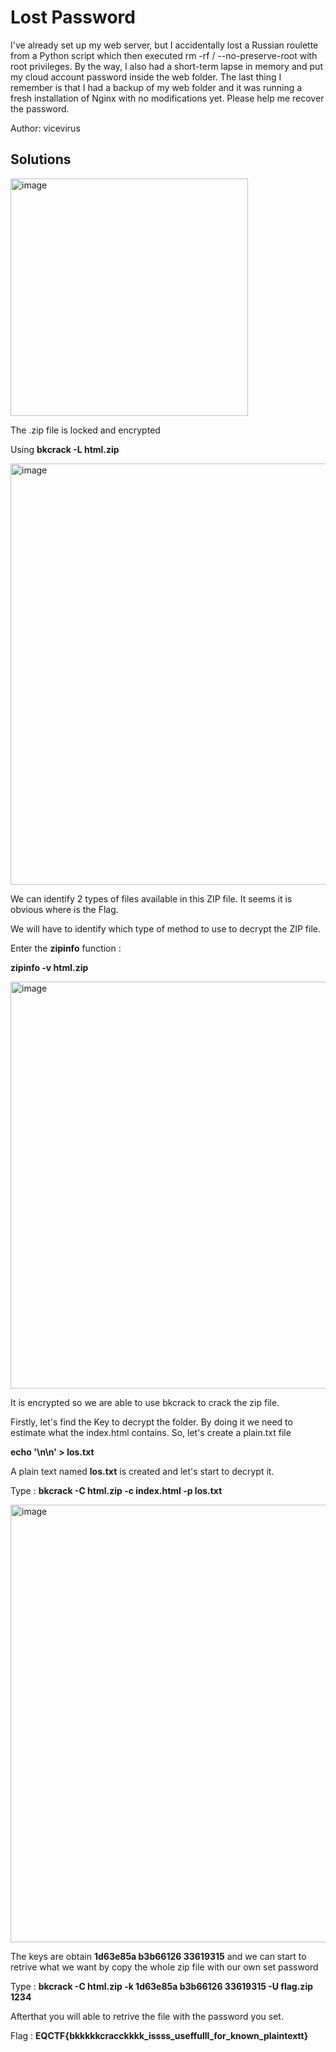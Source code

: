 # Lost Password
I've already set up my web server, but I accidentally lost a Russian roulette from a Python script which then executed rm -rf / --no-preserve-root with root privileges. By the way, I also had a short-term lapse in memory and put my cloud account password inside the web folder. The last thing I remember is that I had a backup of my web folder and it was running a fresh installation of Nginx with no modifications yet. Please help me recover the password.

Author: vicevirus

## Solutions

<img width="380" alt="image" src="https://github.com/user-attachments/assets/ab77cb42-5247-4923-b8c4-1785a8fec827" />

The .zip file is locked and encrypted 

Using <b>bkcrack -L html.zip</b>

<img width="674" alt="image" src="https://github.com/user-attachments/assets/49aa3b82-7486-4948-8b70-116e9a896548" />

We can identify 2 types of files available in this ZIP file. It seems it is obvious where is the Flag. 

We will have to identify which type of method to use to decrypt the ZIP file. 

Enter the <b>zipinfo</b> function : 

<b>zipinfo -v html.zip</b>

<img width="651" alt="image" src="https://github.com/user-attachments/assets/fe2b3fdd-f7ac-4281-b20a-1a315c9f6c7d" />

It is encrypted so we are able to use bkcrack to crack the zip file.

Firstly, let's find the Key to decrypt the folder. By doing it we need to estimate what the index.html contains. So, let's create a plain.txt file

<b>echo '<DOCTYPE html>\n<html>\n<head>' > los.txt</b>

A plain text named <b>los.txt</b> is created and let's start to decrypt it.

Type : <b>bkcrack -C html.zip -c index.html -p los.txt</b>

<img width="700" alt="image" src="https://github.com/user-attachments/assets/456b8ea5-1f13-45fb-bffc-4b6149c8b05e" />

The keys are obtain <b>1d63e85a b3b66126 33619315</b> and we can start to retrive what we want by copy the whole zip file with our own set password

Type :  <b>bkcrack -C html.zip -k 1d63e85a b3b66126 33619315 -U flag.zip 1234</b>

Afterthat you will able to retrive the file with the password you set.

Flag : <b>EQCTF{bkkkkkcracckkkk_issss_useffulll_for_known_plaintextt}</b>

